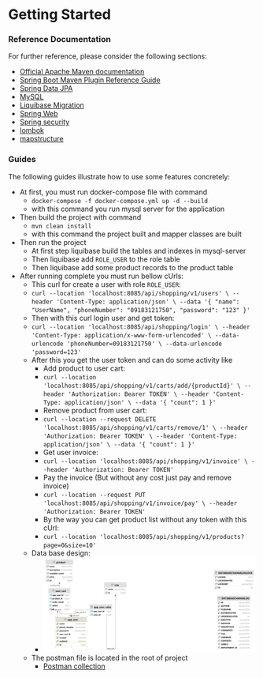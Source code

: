 # Getting Started

### Reference Documentation

For further reference, please consider the following sections:

* [Official Apache Maven documentation](https://maven.apache.org/guides/index.html)
* [Spring Boot Maven Plugin Reference Guide](https://docs.spring.io/spring-boot/docs/2.7.9/maven-plugin/reference/html/)
* [Spring Data JPA](https://docs.spring.io/spring-boot/docs/2.7.9/reference/htmlsingle/#data.sql.jpa-and-spring-data)
* [MySQL]()
* [Liquibase Migration](https://docs.spring.io/spring-boot/docs/2.7.9/reference/htmlsingle/#howto.data-initialization.migration-tool.liquibase)
* [Spring Web](https://docs.spring.io/spring-boot/docs/2.7.9/reference/htmlsingle/#web)
* [Spring security]()
* [lombok]()
* [mapstructure]()

### Guides

The following guides illustrate how to use some features concretely:

* At first, you must run docker-compose file with command
    - `docker-compose -f docker-compose.yml up -d --build`
    - with this command you run mysql server for the application
* Then build the project with command
    - `mvn clean install`
    - with this command the project built and mapper classes are built
* Then run the project 
    - At first step liquibase build the tables and indexes in mysql-server
    - Then liquibase add `ROLE_USER` to the role table
    - Then liquibase add some product records to the product table
* After running complete you must run bellow cUrls:
    - This curl for create a user with role `ROLE_USER`:
    - `curl --location 'localhost:8085/api/shopping/v1/users' \
      --header 'Content-Type: application/json' \
      --data '{
      "name": "UserName",
      "phoneNumber": "09183121750",
      "password": "123"
      }'`
    - Then with this curl login user and get token:
    - `curl --location 'localhost:8085/api/shopping/login' \
      --header 'Content-Type: application/x-www-form-urlencoded' \
      --data-urlencode 'phoneNumber=09183121750' \
      --data-urlencode 'password=123'`
    - After this you get the user token and can do some activity like
        - Add product to user cart:
        - `curl --location 'localhost:8085/api/shopping/v1/carts/add/{productId}' \
          --header 'Authorization: Bearer TOKEN' \
          --header 'Content-Type: application/json' \
          --data '{
          "count": 1
          }'`
        - Remove product from user cart:
        - `curl --location --request DELETE 'localhost:8085/api/shopping/v1/carts/remove/1' \
          --header 'Authorization: Bearer TOKEN' \
          --header 'Content-Type: application/json' \
          --data '{
          "count": 1
          }'`
        - Get user invoice:
        - `curl --location 'localhost:8085/api/shopping/v1/invoice' \
          --header 'Authorization: Bearer TOKEN'`
        - Pay the invoice (But without any cost just pay and remove invoice)
        - `curl --location --request PUT 'localhost:8085/api/shopping/v1/invoice/pay' \
          --header 'Authorization: Bearer TOKEN'`
        - By the way you can get product list without any token with this cUrl:
        - `curl --location 'localhost:8085/api/shopping/v1/products?page=0&size=10'`
    - Data base design:
      - <img src="https://github.com/ArminNrz/shop-pragma/blob/master/DATABASECHANGELOG.png?raw=true)">
    - The postman file is located in the root of project
        - [Postman collection](https://github.com/ArminNrz/shop-pragma/blob/master/Pragma.postman_collection.json "Postman collection")
